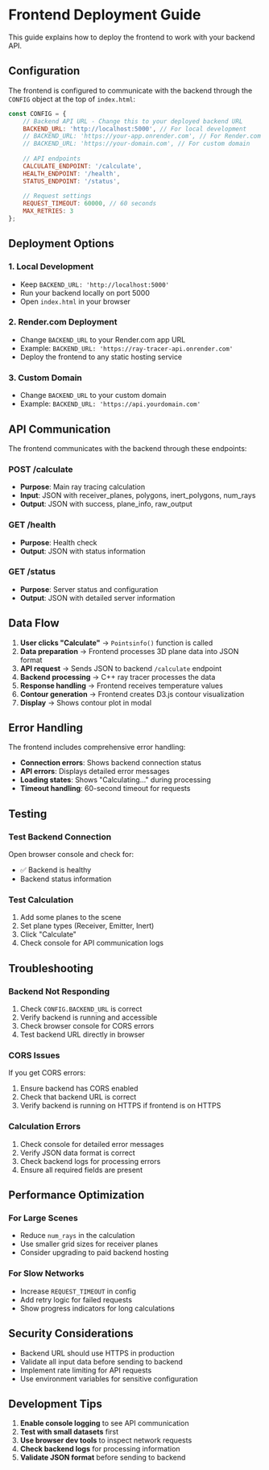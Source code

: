 # Frontend Deployment Guide

This guide explains how to deploy the frontend to work with your backend API.

## Configuration

The frontend is configured to communicate with the backend through the `CONFIG` object at the top of `index.html`:

```javascript
const CONFIG = {
    // Backend API URL - Change this to your deployed backend URL
    BACKEND_URL: 'http://localhost:5000', // For local development
    // BACKEND_URL: 'https://your-app.onrender.com', // For Render.com deployment
    // BACKEND_URL: 'https://your-domain.com', // For custom domain
    
    // API endpoints
    CALCULATE_ENDPOINT: '/calculate',
    HEALTH_ENDPOINT: '/health',
    STATUS_ENDPOINT: '/status',
    
    // Request settings
    REQUEST_TIMEOUT: 60000, // 60 seconds
    MAX_RETRIES: 3
};
```

## Deployment Options

### 1. Local Development
- Keep `BACKEND_URL: 'http://localhost:5000'`
- Run your backend locally on port 5000
- Open `index.html` in your browser

### 2. Render.com Deployment
- Change `BACKEND_URL` to your Render.com app URL
- Example: `BACKEND_URL: 'https://ray-tracer-api.onrender.com'`
- Deploy the frontend to any static hosting service

### 3. Custom Domain
- Change `BACKEND_URL` to your custom domain
- Example: `BACKEND_URL: 'https://api.yourdomain.com'`

## API Communication

The frontend communicates with the backend through these endpoints:

### POST /calculate
- **Purpose**: Main ray tracing calculation
- **Input**: JSON with receiver_planes, polygons, inert_polygons, num_rays
- **Output**: JSON with success, plane_info, raw_output

### GET /health
- **Purpose**: Health check
- **Output**: JSON with status information

### GET /status
- **Purpose**: Server status and configuration
- **Output**: JSON with detailed server information

## Data Flow

1. **User clicks "Calculate"** → `Pointsinfo()` function is called
2. **Data preparation** → Frontend processes 3D plane data into JSON format
3. **API request** → Sends JSON to backend `/calculate` endpoint
4. **Backend processing** → C++ ray tracer processes the data
5. **Response handling** → Frontend receives temperature values
6. **Contour generation** → Frontend creates D3.js contour visualization
7. **Display** → Shows contour plot in modal

## Error Handling

The frontend includes comprehensive error handling:

- **Connection errors**: Shows backend connection status
- **API errors**: Displays detailed error messages
- **Loading states**: Shows "Calculating..." during processing
- **Timeout handling**: 60-second timeout for requests

## Testing

### Test Backend Connection
Open browser console and check for:
- ✅ Backend is healthy
- Backend status information

### Test Calculation
1. Add some planes to the scene
2. Set plane types (Receiver, Emitter, Inert)
3. Click "Calculate"
4. Check console for API communication logs

## Troubleshooting

### Backend Not Responding
1. Check `CONFIG.BACKEND_URL` is correct
2. Verify backend is running and accessible
3. Check browser console for CORS errors
4. Test backend URL directly in browser

### CORS Issues
If you get CORS errors:
1. Ensure backend has CORS enabled
2. Check that backend URL is correct
3. Verify backend is running on HTTPS if frontend is on HTTPS

### Calculation Errors
1. Check console for detailed error messages
2. Verify JSON data format is correct
3. Check backend logs for processing errors
4. Ensure all required fields are present

## Performance Optimization

### For Large Scenes
- Reduce `num_rays` in the calculation
- Use smaller grid sizes for receiver planes
- Consider upgrading to paid backend hosting

### For Slow Networks
- Increase `REQUEST_TIMEOUT` in config
- Add retry logic for failed requests
- Show progress indicators for long calculations

## Security Considerations

- Backend URL should use HTTPS in production
- Validate all input data before sending to backend
- Implement rate limiting for API requests
- Use environment variables for sensitive configuration

## Development Tips

1. **Enable console logging** to see API communication
2. **Test with small datasets** first
3. **Use browser dev tools** to inspect network requests
4. **Check backend logs** for processing information
5. **Validate JSON format** before sending to backend